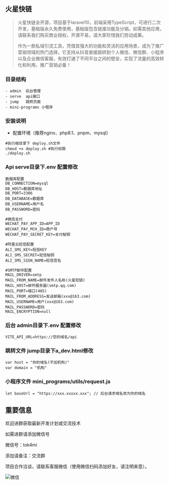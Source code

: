 ## 火星快链


> 火星快链全开源，项目基于laravel10，前端采用TypeScript，可进行二次开发，基础版永久免费使用，基础版包含链接功能及分销。如需其他应用，请联系我们购买商业授权，开源不易，请大家珍惜我们劳动成果。
> 
> 作为一款私域引流工具，凭借其强大的功能和灵活的应用场景，成为了推广营销领域的热门选择，它支持从抖音直接跳转到个人微信、微信群、小程序以及企业微信客服，有效打通了不同平台之间的壁垒，实现了流量的高效转化和利用，推广营销必备！


### 目录结构
```
- admin  后台管理
- serve  api接口
- jump   跳转页面
- mini-programs 小程序
```


### 安装说明

- 配置环境（推荐nginx、php8.1、pnpm、mysql）

```
#执行根目录下 deploy.sh文件
chmod +x deploy.sh #执行权限
./deploy.sh
```



### Api serve目录下.env 配置修改
```
数据库配置
DB_CONNECTION=mysql
DB_HOST=数据库地址
DB_PORT=3306
DB_DATABASE=数据库
DB_USERNAME=用户名
DB_PASSWORD=密码

#微信支付
WECHAT_PAY_APP_ID=APP_ID
WECHAT_PAY_MCH_ID=商户号
WECHAT_PAY_SECRET_KEY=支付秘钥

#阿里云短信配置
ALI_SMS_KEY=短信KEY
ALI_SMS_SECRET=短信秘钥
ALI_SMS_SIGN_NAME=短信签名

#SMTP邮件配置
MAIL_DRIVER=smtp
MAIL_FROM_NAME=邮件发件人名称(火星短链)
MAIL_HOST=邮件服务器(smtp.qq.com)
MAIL_PORT=端口(465)
MAIL_FROM_ADDRESS=发送邮箱(xxx@163.com)
MAIL_USERNAME=用户(xxx@163.com)
MAIL_PASSWORD=密码
MAIL_ENCRYPTION=null

```
### 后台 admin目录下.env 配置修改
```
VITE_API_URL=https://您的域名/api
```

### 跳转文件 jump目录下a_dev.html修改
```
var host = "你的域名(不加机构)"
var domain = "机构"
```

### 小程序文件 mini_programs/utils/request.js
```
let baseUrl = "https://xxx.xxxxx.xxx"; // 后台请求域名改为你的域名
```


## 重要信息

欢迎进群获取最新开发计划或交流技术

如需进群请添加微信号

微信号：tok4mi

添加请备注：交流群

项目合作洽谈，请联系客服微信（使用微信扫码添加好友，请注明来意）。

![](https://huoxing.tos-cn-shanghai.volces.com/2024/09/28/pehhLja89Gb0TIRWDkghVZ2mxwLd7uGiUq3NwK4P.png "微信")

